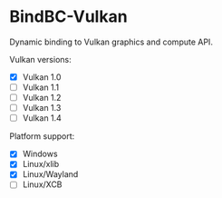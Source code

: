 # BindBC-Vulkan

Dynamic binding to Vulkan graphics and compute API.

Vulkan versions:
- [x] Vulkan 1.0
- [ ] Vulkan 1.1
- [ ] Vulkan 1.2
- [ ] Vulkan 1.3
- [ ] Vulkan 1.4

Platform support:
- [x] Windows
- [x] Linux/xlib
- [x] Linux/Wayland
- [ ] Linux/XCB
